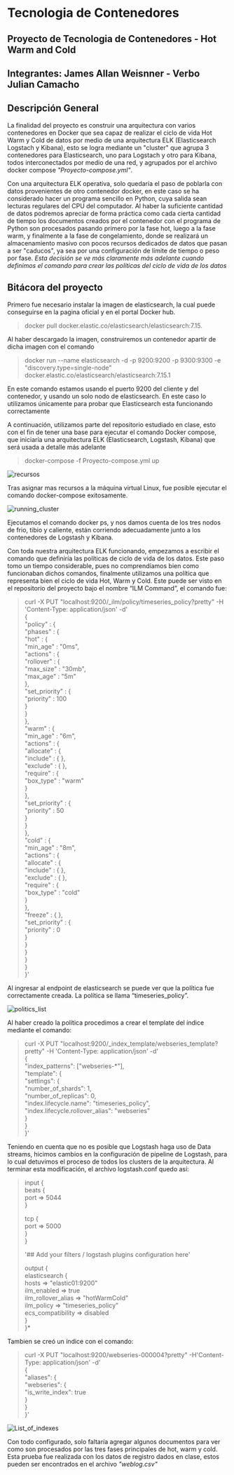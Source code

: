 # Tecnologia de Contenedores  
## Proyecto de Tecnologia de Contenedores - Hot Warm and Cold
## Integrantes: James Allan Weisnner - Verbo Julian Camacho  

## Descripción General  
La finalidad del proyecto es construir una arquitectura con varios contenedores en Docker que sea capaz de realizar el ciclo de vida Hot Warm y Cold de datos por medio de una arquitectura ELK (Elasticsearch Logstach y Kibana), esto se logra mediante un "cluster" que agrupa 3 contenedores para Elasticsearch, uno para Logstach y otro para Kibana, todos interconectados por medio de una red, y agrupados por el archivo docker compose *"Proyecto-compose.yml"*.  

Con una arquitectura ELK operativa, solo quedaría el paso de poblarla con datos provenientes de otro contenedor docker, en este caso se ha considerado hacer un programa sencillo en Python, cuya salida sean lecturas regulares del CPU del computador. Al haber la suficiente cantidad de datos podremos apreciar de forma práctica como cada cierta cantidad de tiempo los documentos creados por el contenedor con el programa de Python son procesados pasando primero por la fase hot, luego a la fase warm, y finalmente a la fase de congelamiento, donde se realizará un almacenamiento masivo con pocos recursos dedicados de datos que pasan a ser "caducos", ya sea por una configuración de límite de tiempo o peso por fase. *Esta decisión se ve más claramente más adelante cuando definimos el comando para crear las políticas del ciclo de vida de los datos*  

## Bitácora del proyecto  
Primero fue necesario instalar la imagen de elasticsearch, la cual puede conseguirse en la pagina oficial y en el portal Docker hub.  

>docker pull docker.elastic.co/elasticsearch/elasticsearch:7.15.  

Al haber descargado la imagen, construiremos un contenedor apartir de dicha imagen con el comando  

>docker run --name elasticsearch -d -p 9200:9200 -p 9300:9300 -e "discovery.type=single-node" docker.elastic.co/elasticsearch/elasticsearch:7.15.1

En este comando estamos usando el puerto 9200 del cliente y del contenedor, y usando un solo nodo de elasticsearch. En este caso lo utilizamos únicamente para probar que Elasticsearch esta funcionando correctamente  

A continuación, utilizamos parte del repositorio estudiado en clase, esto con el fin de tener una base para ejecutar el comando Docker compose, que iniciaría una arquitectura ELK (Elasticsearch, Logstash, Kibana) que será usada a detalle más adelante  
>docker-compose -f Proyecto-compose.yml up


![recursos](https://github.com/Roger-Fox/Tecnologia_de_Contenedores/blob/main/pictures/recursos.png)

Tras asignar mas recursos a la máquina virtual Linux, fue posible ejecutar el comando docker-compose exitosamente.  

![running_cluster](https://github.com/Roger-Fox/Tecnologia_de_Contenedores/blob/main/pictures/cluster%20running.png)

Ejecutamos el comando docker ps, y nos damos cuenta de los tres nodos de frio, tibio y caliente, están corriendo adecuadamente junto a los contenedores de Logstash y Kibana.  

Con toda nuestra arquitectura ELK funcionando, empezamos a escribir el comando que definiría las políticas de ciclo de vida de los datos. Este paso tomo un tiempo considerable, pues no comprendíamos bien como funcionaban dichos comandos, finalmente utilizamos una política que representa bien el ciclo de vida Hot, Warm y Cold. Este puede ser visto en el repositorio del proyecto bajo el nombre “ILM Command”, el comando fue:  

>curl -X PUT "localhost:9200/_ilm/policy/timeseries_policy?pretty" -H 'Content-Type: application/json' -d'  
>{  
>"policy" : {  
>      "phases" : {  
>        "hot" : {  
>          "min_age" : "0ms",  
>          "actions" : {  
>            "rollover" : {  
>              "max_size" : "30mb",  
>              "max_age" : "5m"  
>            },  
>            "set_priority" : {  
>              "priority" : 100  
>            }  
>          }  
>        },  
>        "warm" : {  
>          "min_age" : "6m",  
>          "actions" : {  
>            "allocate" : {  
>              "include" : { },  
>              "exclude" : { },  
>              "require" : {  
>                "box_type" : "warm"  
>              }  
>            },  
>            "set_priority" : {  
>              "priority" : 50  
>            }  
>          }  
>        },  
>        "cold" : {  
>          "min_age" : "8m",  
>          "actions" : {  
>            "allocate" : {  
>              "include" : { },  
>              "exclude" : { },  
>              "require" : {  
>                "box_type" : "cold"  
>              }  
>            },  
>            "freeze" : { },  
>           "set_priority" : {  
>              "priority" : 0  
>            }  
>          }  
>        }  
>      }  
>    }  
>}'   

Al ingresar al endpoint de elasticsearch se puede ver que la política fue correctamente creada. La política se llama “timeseries_policy”.  

![politics_list](https://github.com/Roger-Fox/Tecnologia_de_Contenedores/blob/main/pictures/Captura%20de%20pantalla%20de%202021-11-07%2021-51-08.png)  

Al haber creado la política procedimos a crear el template del índice mediante el comando:  

>curl -X PUT "localhost:9200/_index_template/webseries_template?pretty" -H 'Content-Type: application/json' -d'  
>{  
>"index_patterns": ["webseries-*"],  
>"template": {  
>"settings": {  
>"number_of_shards": 1,  
>"number_of_replicas": 0,  
>"index.lifecycle.name": "timeseries_policy",  
>"index.lifecycle.rollover_alias": "webseries"  
>}  
>}  
>}'  



Teniendo en cuenta que no es posible que Logstash haga uso de Data streams, hicimos cambios en la configuración de pipeline de Logstash, para lo cual detuvimos el proceso de todos los clusters de la arquitectura. Al terminar esta modificación, el archivo logstash.conf quedo así:  

>input {  
>	beats {  
>		port => 5044  
>	}  
>
>	tcp {  
>		port => 5000  
>	}  
>}  
>
>'## Add your filters / logstash plugins configuration here'  
>
>output {  
>	elasticsearch {  
>		hosts => "elastic01:9200"  
>		ilm_enabled => true  
>		ilm_rollover_alias => "hotWarmCold"  
>		ilm_policy => "timeseries_policy"  
>		ecs_compatibility => disabled  
>	}  
>}*    


Tambien se creó un índice con el comando:  
>curl -X PUT "localhost:9200/webseries-000004?pretty" -H'Content-Type: application/json' -d'  
>{  
>"aliases": {  
>"webseries": {  
>"is_write_index": true  
>}  
>}  
>}'  

![List_of_indexes](https://github.com/Roger-Fox/Tecnologia_de_Contenedores/blob/main/pictures/data_discover.png)  

Con todo configurado, solo faltaría agregar algunos documentos para ver como son procesados por las tres fases principales de hot, warm y cold. Esta prueba fue realizada con los datos de registro dados en clase, estos pueden ser encontrados en el archivo *"weblog.csv"*
